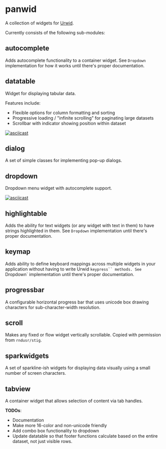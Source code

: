 panwid
======

A collection of widgets for [Urwid](https://urwid.org/).

Currently consists of the following sub-modules:

## autocomplete ##

Adds autocomplete functionality to a container widget.  See `Dropdown`
implementation for how it works until there's proper documentation.

## datatable ##

Widget for displaying tabular data.

Features include:
* Flexible options for column formatting and sorting
* Progressive loading / "infinite scrolling" for paginating large datasets
* Scrollbar with indicator showing position within dataset

[![asciicast](https://asciinema.org/a/iRbvnuv7DERhZrdKKBfpGtXqw.png)](https://asciinema.org/a/iRbvnuv7DERhZrdKKBfpGtXqw?autoplay=1)

## dialog ##

A set of simple classes for implementing pop-up dialogs.

## dropdown ##

Dropdown menu widget with autocomplete support.

[![asciicast](https://asciinema.org/a/m23L8xPJsTQRxzOCwvc1SuduN.png)](https://asciinema.org/a/m23L8xPJsTQRxzOCwvc1SuduN?autoplay=1)

## highlightable ##

Adds the ability for text widgets (or any widget with text in them) to have
strings highlighted in them.  See `Dropdown` implementation until there's proper
documentation.

## keymap ##

Adds ability to define keyboard mappings across multiple widgets in your
application without having to write Urwid `keypress`` methods. See `Dropdown`
implementation until there's proper documentation.

## progressbar ##

A configurable horizontal progress bar that uses unicode box drawing characters
for sub-character-width resolution.

## scroll ##

Makes any fixed or flow widget vertically scrollable.  Copied with permission
from `rndusr/stig`.

## sparkwidgets ##

A set of sparkline-ish widgets for displaying data visually using a small number
of screen characters.

## tabview ##

A container widget that allows selection of content via tab handles.

**TODOs**:

* Documentation
* Make more 16-color and non-unicode friendly
* Add combo box functionality to dropdown
* Update datatable so that footer functions calculate based on the entire
  dataset, not just visible rows.

